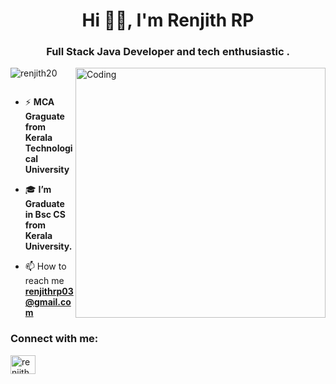
<h1 align="center">Hi 👨‍💻, I'm Renjith RP</h1>
<h3 align="center">Full Stack Java Developer and tech enthusiastic .</h3>
<img align="right" alt="Coding" width="400" src="https://cdn.dribbble.com/users/2401141/screenshots/5487982/developers-gif-showcase.gif">

<p align="left"> <img src="https://komarev.com/ghpvc/?username=renjith20&label=Profile%20views&color=0e75b6&style=flat" alt="renjith20" /> </p>

<p align="left"> <a href="https://twitter.com/" target="blank"><img src="https://img.shields.io/twitter/follow/?logo=twitter&style=for-the-badge" alt="" /></a><br> </p>

- ⚡ **MCA Graguate from Kerala Technological University**

- 🎓 **I’m Graduate in Bsc CS from Kerala University.**

- 📫 How to reach me **renjithrp03@gmail.com**

<h3 align="left">Connect with me:</h3>
<p align="left">
<a href="https://www.linkedin.com/in/renjithrp03/" target="blank"><img align="center" src="https://raw.githubusercontent.com/rahuldkjain/github-profile-readme-generator/master/src/images/icons/Social/linked-in-alt.svg" alt="renjith r p" height="30" width="40" /></a>
</p>


